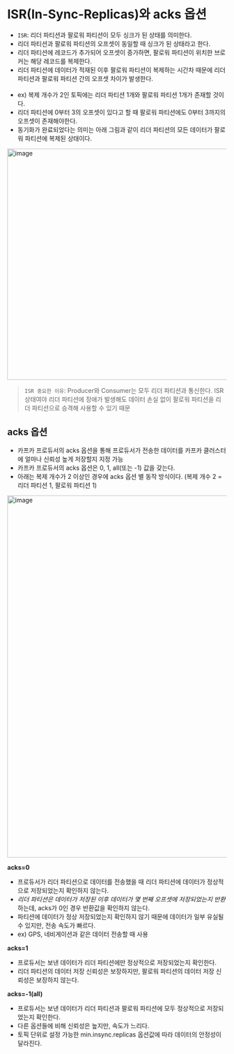 # ISR(In-Sync-Replicas)와 acks 옵션
* `ISR`: 리더 파티션과 팔로워 파티션이 모두 싱크가 된 상태를 의미한다.
* 리더 파티션과 팔로워 파티션의 오프셋이 동일할 때 싱크가 된 상태라고 한다.
* 리더 파티션에 레코드가 추가되어 오프셋이 증가하면, 팔로워 파티션이 위치한 브로커는 해당 레코드를 복제한다.
* 리더 파티션에 데이터가 적재된 이후 팔로워 파티션이 복제하는 시간차 때문에 리더 파티션과 팔로워 파티션 간의 오프셋 차이가 발생한다.
<br></br>
* ex) 복제 개수가 2인 토픽에는 리더 파티션 1개와 팔로워 파티션 1개가 존재할 것이다.
* 리더 파티션에 0부터 3의 오프셋이 있다고 할 때 팔로워 파티션에도 0부터 3까지의 오프셋이 존재해야한다.
* 동기화가 완료되었다는 의미는 아래 그림과 같이 리더 파티션의 모든 데이터가 팔로워 파티션에 복제된 상태이다.

<img width="530" alt="image" src="https://github.com/twoosky/TIL/assets/50009240/2e7c114c-838d-4f2f-a6e1-573b0ec45086">

> `ISR 중요한 이유`: Producer와 Consumer는 모두 리더 파티션과 통신한다. ISR 상태여야 리더 파티션에 장애가 발생해도 데이터 손실 없이 팔로워 파티션을 리더 파티션으로 승격해 사용할 수 있기 때문

## acks 옵션
* 카프카 프로듀서의 acks 옵션을 통해 프로듀서가 전송한 데이터를 카프카 클러스터에 얼마나 신뢰성 높게 저장할지 지정 가능
* 카프카 프로듀서의 acks 옵션은 0, 1, all(또는 -1) 값을 갖는다.
* 아래는 복제 개수가 2 이상인 경우에 acks 옵션 별 동작 방식이다. (복제 개수 2 = 리더 파티션 1, 팔로워 파티션 1)

<img width="830" alt="image" src="https://github.com/twoosky/TIL/assets/50009240/c687e3ad-0b5c-409b-9682-61748bb18f04">

**acks=0**
* 프로듀서가 리더 파티션으로 데이터를 전송했을 때 리더 파티션에 데이터가 정상적으로 저장되었는지 확인하지 않는다.
* *리더 파티션은 데이터가 저장된 이후 데이터가 몇 번째 오프셋에 저장되었는지 반환* 하는데, acks가 0인 경우 반환값을 확인하지 않는다.
* 파티션에 데이터가 정상 저장되었는지 확인하지 않기 때문에 데이터가 일부 유실될 수 있지만, 전송 속도가 빠르다.
* ex) GPS, 네비게이션과 같은 데이터 전송할 때 사용

**acks=1**
* 프로듀서는 보낸 데이터가 리더 파티션에만 정상적으로 저장되었는지 확인한다.
* 리더 파티션의 데이터 저장 신뢰성은 보장하지만, 팔로워 파티션의 데이터 저장 신뢰성은 보장하지 않는다.

**acks=-1(all)**
* 프로듀서는 보낸 데이터가 리더 파티션과 팔로워 파티션에 모두 정상적으로 저장되었는지 확인한다.
* 다른 옵션들에 비해 신뢰성은 높지만, 속도가 느리다.
* 토픽 단위로 설정 가능한 min.insync.replicas 옵션값에 따라 데이터의 안정성이 달라진다.
